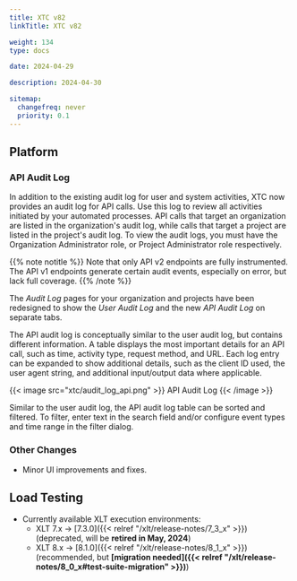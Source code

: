 ```yaml
---
title: XTC v82
linkTitle: XTC v82

weight: 134
type: docs

date: 2024-04-29

description: 2024-04-30

sitemap:
  changefreq: never
  priority: 0.1
---
```


## Platform

### API Audit Log

In addition to the existing audit log for user and system activities, XTC now provides an audit log for API calls. Use this log to review all activities initiated by your automated processes. API calls that target an organization are listed in the organization's audit log, while calls that target a project are listed in the project's audit log. To view the audit logs, you must have the Organization Administrator role, or Project Administrator role respectively.

{{% note notitle %}}
Note that only API v2 endpoints are fully instrumented. The API v1 endpoints generate certain audit events, especially on error, but lack full coverage.
{{% /note %}}

The *Audit Log* pages for your organization and projects have been redesigned to show the *User Audit Log* and the new *API Audit Log* on separate tabs.

The API audit log is conceptually similar to the user audit log, but contains different information. A table displays the most important details for an API call, such as time, activity type, request method, and URL. Each log entry can be expanded to show additional details, such as the client ID used, the user agent string, and additional input/output data where applicable.

{{< image src="xtc/audit_log_api.png" >}}
API Audit Log
{{< /image >}}

Similar to the user audit log, the API audit log table can be sorted and filtered. To filter, enter text in the search field and/or configure event types and time range in the filter dialog.

### Other Changes

* Minor UI improvements and fixes.


## Load Testing

* Currently available XLT execution environments:
    * XLT 7.x → [7.3.0]({{< relref "/xlt/release-notes/7_3_x" >}}) (deprecated, will be **retired in May, 2024**)
    * XLT 8.x → [8.1.0]({{< relref "/xlt/release-notes/8_1_x" >}}) (recommended, but **[migration needed]({{< relref "/xlt/release-notes/8_0_x#test-suite-migration" >}})**)
